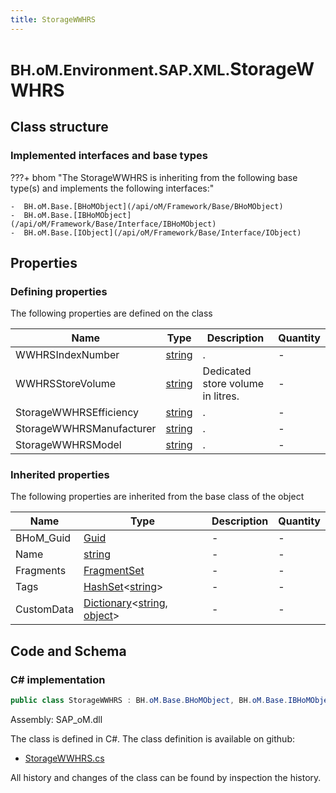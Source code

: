 ```yaml
---
title: StorageWWHRS
---
```


# <small>BH.oM.Environment.SAP.XML.</small>**StorageWWHRS**



## Class structure

### Implemented interfaces and base types

???+ bhom "The StorageWWHRS is inheriting from the following base type(s) and implements the following interfaces:"

    -  BH.oM.Base.[BHoMObject](/api/oM/Framework/Base/BHoMObject)
    -  BH.oM.Base.[IBHoMObject](/api/oM/Framework/Base/Interface/IBHoMObject)
    -  BH.oM.Base.[IObject](/api/oM/Framework/Base/Interface/IObject)


## Properties



### Defining properties

The following properties are defined on the class

| Name             | Type             | Description      | Quantity         |
|------------------|------------------|------------------|------------------|
| WWHRSIndexNumber | [string](https://learn.microsoft.com/en-us/dotnet/api/System.String?view=netstandard-2.0) | . | - |
| WWHRSStoreVolume | [string](https://learn.microsoft.com/en-us/dotnet/api/System.String?view=netstandard-2.0) | Dedicated store volume in litres. | - |
| StorageWWHRSEfficiency | [string](https://learn.microsoft.com/en-us/dotnet/api/System.String?view=netstandard-2.0) | . | - |
| StorageWWHRSManufacturer | [string](https://learn.microsoft.com/en-us/dotnet/api/System.String?view=netstandard-2.0) | . | - |
| StorageWWHRSModel | [string](https://learn.microsoft.com/en-us/dotnet/api/System.String?view=netstandard-2.0) | . | - |


### Inherited properties
The following properties are inherited from the base class of the object

| Name             | Type             | Description      | Quantity         |
|------------------|------------------|------------------|------------------|
| BHoM_Guid | [Guid](https://learn.microsoft.com/en-us/dotnet/api/System.Guid?view=netstandard-2.0) | - | - |
| Name | [string](https://learn.microsoft.com/en-us/dotnet/api/System.String?view=netstandard-2.0) | - | - |
| Fragments | [FragmentSet](/api/oM/Framework/Base/FragmentSet) | - | - |
| Tags | [HashSet](https://learn.microsoft.com/en-us/dotnet/api/System.Collections.Generic.HashSet-1?view=netstandard-2.0)&lt;[string](https://learn.microsoft.com/en-us/dotnet/api/System.String?view=netstandard-2.0)&gt; | - | - |
| CustomData | [Dictionary](https://learn.microsoft.com/en-us/dotnet/api/System.Collections.Generic.Dictionary-2?view=netstandard-2.0)&lt;[string](https://learn.microsoft.com/en-us/dotnet/api/System.String?view=netstandard-2.0), [object](https://learn.microsoft.com/en-us/dotnet/api/System.Object?view=netstandard-2.0)&gt; | - | - |


## Code and Schema

### C# implementation

``` C# title="C#"
public class StorageWWHRS : BH.oM.Base.BHoMObject, BH.oM.Base.IBHoMObject, BH.oM.Base.IObject
```

Assembly: SAP_oM.dll

The class is defined in C#. The class definition is available on github:

- [StorageWWHRS.cs](https://github.com/BHoM/SAP_Toolkit/blob/develop/SAP_oM/XML\StorageWWHRS.cs)

All history and changes of the class can be found by inspection the history.
